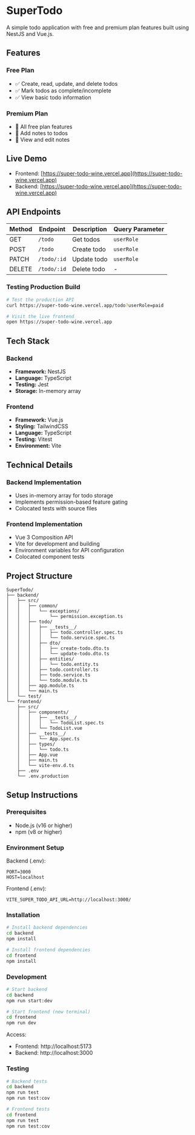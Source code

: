 # SuperTodo

A simple todo application with free and premium plan features built using NestJS and Vue.js.

## Features

### Free Plan
- ✅ Create, read, update, and delete todos
- ✅ Mark todos as complete/incomplete
- ✅ View basic todo information

### Premium Plan
- 🌟 All free plan features
- 🌟 Add notes to todos
- 🌟 View and edit notes

## Live Demo
- Frontend: [https://super-todo-wine.vercel.app](https://super-todo-wine.vercel.app)
- Backend: [https://super-todo-wine.vercel.app](https://super-todo-wine.vercel.app)

## API Endpoints

| Method | Endpoint | Description | Query Parameter |
|--------|----------|-------------|----------------|
| GET    | `/todo`  | Get todos   | `userRole`     |
| POST   | `/todo`  | Create todo | `userRole`     |
| PATCH  | `/todo/:id` | Update todo | `userRole`   |
| DELETE | `/todo/:id` | Delete todo | -            |

### Testing Production Build

```bash
# Test the production API
curl https://super-todo-wine.vercel.app/todo?userRole=paid

# Visit the live frontend
open https://super-todo-wine.vercel.app
```

## Tech Stack

### Backend
- **Framework:** NestJS
- **Language:** TypeScript
- **Testing:** Jest
- **Storage:** In-memory array

### Frontend
- **Framework:** Vue.js
- **Styling:** TailwindCSS
- **Language:** TypeScript
- **Testing:** Vitest
- **Environment:** Vite

## Technical Details

### Backend Implementation
- Uses in-memory array for todo storage
- Implements permission-based feature gating
- Colocated tests with source files

### Frontend Implementation
- Vue 3 Composition API
- Vite for development and building
- Environment variables for API configuration
- Colocated component tests

## Project Structure

```plaintext
SuperTodo/
├── backend/
│   ├── src/
│   │   ├── common/
│   │   │   └── exceptions/
│   │   │       └── permission.exception.ts
│   │   ├── todo/
│   │   │   ├── __tests__/
│   │   │   │   ├── todo.controller.spec.ts
│   │   │   │   └── todo.service.spec.ts
│   │   │   ├── dto/
│   │   │   │   ├── create-todo.dto.ts
│   │   │   │   └── update-todo.dto.ts
│   │   │   ├── entities/
│   │   │   │   └── todo.entity.ts
│   │   │   ├── todo.controller.ts
│   │   │   ├── todo.service.ts
│   │   │   └── todo.module.ts
│   │   ├── app.module.ts
│   │   └── main.ts
│   └── test/
└── frontend/
    ├── src/
    │   ├── components/
    │   │   ├── __tests__/
    │   │   │   └── TodoList.spec.ts
    │   │   └── TodoList.vue
    │   ├── __tests__/
    │   │   └── App.spec.ts
    │   ├── types/
    │   │   └── todo.ts
    │   ├── App.vue
    │   ├── main.ts
    │   └── vite-env.d.ts
    ├── .env
    └── .env.production
```

## Setup Instructions

### Prerequisites
- Node.js (v16 or higher)
- npm (v8 or higher)

### Environment Setup

Backend (.env):
```properties
PORT=3000
HOST=localhost
```

Frontend (.env):
```properties
VITE_SUPER_TODO_API_URL=http://localhost:3000/
```

### Installation

```bash
# Install backend dependencies
cd backend
npm install

# Install frontend dependencies
cd frontend
npm install
```

### Development

```bash
# Start backend
cd backend
npm run start:dev

# Start frontend (new terminal)
cd frontend
npm run dev
```

Access:
- Frontend: http://localhost:5173
- Backend: http://localhost:3000

### Testing

```bash
# Backend tests
cd backend
npm run test
npm run test:cov

# Frontend tests
cd frontend
npm run test
npm run test:cov
```